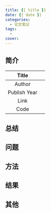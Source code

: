 ```yaml
---
title: {{ title }}
date: {{ date }}
categories:
  - 论文笔记
tags:
  -
cover:
---
```


## 简介

|    Title     |     |
| :----------: | :-: |
|    Author    |     |
| Publish Year |     |
|     Link     |     |
|     Code     |     |

## 总结

## 问题

## 方法

## 结果

## 其他
